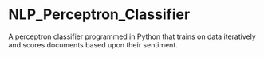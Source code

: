 # NLP_Perceptron_Classifier
A perceptron classifier programmed in Python that trains on data iteratively and scores documents based upon their sentiment.
